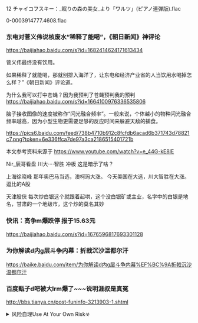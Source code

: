 12 チャイコフスキー：_眠りの森の美女_より「ワルツ」(ピアノ連弾版).flac

0-0003914777.4608.flac

### 东电对菅义伟说核废水“稀释了能喝”，《朝日新闻》神评论
https://baijiahao.baidu.com/s?id=1682414624171613434

菅义伟最终没有饮用。

如果稀释了就能喝，那就别排入海洋了，让东电和经济产业省的人当饮用水喝掉怎么样？”《朝日新闻》评论道。

为什么我可以打中苍蝇？因为我预判了苍蝇预判我的预判
https://baijiahao.baidu.com/s?id=1664100976336535806

脑子接收图像的速度被称作“闪光融合频率”。一般来说，个体越小的物种闪光融合频率越高，因为小型生物更需要足够的反应时间来躲避天敌的捕食。

https://pics6.baidu.com/feed/738b4710b912c8fcfdb6acad6b371743d78821c7.png?token=6e336ffca7de97a3ca2186515401721b

本文参考资料来源于
https://www.youtube.com/watch?v=e_44G-kE8lE

Nir_辰哥看盘
川大····智胜  冲板
这是暗示了啥？ ​​​​

上海徐晓峰
那年奥巴马当选，澳柯玛大涨。
今天美国在大选，川大智胜在大涨。
逗比的A股

天津股侠
每次炒白银这个就跟着起哄，这个没白银矿或主业，名字中的白银是地名，甘肃的一个地级市，这个炒的莫名其妙

### 快讯：高争m爆跌停 报于15.63元
https://baijiahao.baidu.com/s?id=1676596817693301128

### 为你解读d内g层斗争内幕：折戟沉沙温都尔汗
https://baike.baidu.com/item/为你解读d内g层斗争内幕%EF%BC%9A折戟沉沙温都尔汗

### 百度甄子d吧被大lrm爆了~~~说明涯叔是真冤
http://bbs.tianya.cn/post-funinfo-3213903-1.shtml

<details><summary>风险自理Use At Your Own Risk☣</summary>

### 金融帝国”蚂蚁集团的死角
https://cn.nikkei.com/china/ccompany/42604-2020-11-04-08-00-00.html

`1103-12-2-M.jpg (400×615)`<br>
![](https://cn.nikkei.com/images/2020/11/1103/1103-12-2-M.jpg)

蚂蚁集团承担逾期时的催促等任务，向银行收取“技术服务费”。针对技术服务费，一家银行透露“是利息收入的15％”。假设2.1万亿元贷款额的平均利率为年10％，蚂蚁集团只要收取其中的15％，其收入就轻松超过每年300亿元。

`1103-12-4-M.jpg (400×426)`<br>
![](https://cn.nikkei.com/images/2020/11/1103/1103-12-4-M.jpg)

`1103-12-5-M-M.jpg (400×426)`<br>
![](https://cn.nikkei.com/images/2020/11/1103/1103-12-5-M-M.jpg)

</details>
